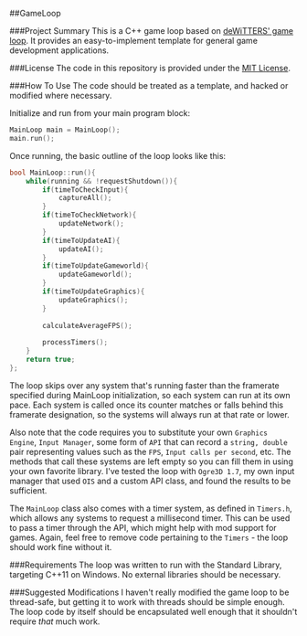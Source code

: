 ##GameLoop


###Project Summary
This is a C++ game loop based on [deWiTTERS' game loop](http://www.koonsolo.com/news/dewitters-gameloop/).
It provides an easy-to-implement template for general game development applications.


###License
The code in this repository is provided under the [MIT License](http://opensource.org/licenses/MIT).


###How To Use
The code should be treated as a template, and hacked or modified where necessary.

Initialize and run from your main program block:
```cpp
MainLoop main = MainLoop();
main.run();
```

Once running, the basic outline of the loop looks like this:
```cpp
bool MainLoop::run(){
	while(running && !requestShutdown()){
		if(timeToCheckInput){
			captureAll();
		}
		if(timeToCheckNetwork){
			updateNetwork();
		}
		if(timeToUpdateAI){
			updateAI();
		}
		if(timeToUpdateGameworld){
			updateGameworld();
		}
		if(timeToUpdateGraphics){
			updateGraphics();
		}
		
		calculateAverageFPS();
		
		processTimers();
	}
	return true;
};
```

The loop skips over any system that's running faster than the framerate specified during MainLoop initialization, so each system can run at its own pace.
Each system is called once its counter matches or falls behind this framerate designation, so the systems will always run at that rate or lower.

Also note that the code requires you to substitute your own `Graphics Engine`, `Input Manager`, some form of `API` that can record a `string, double` pair representing values such as the `FPS`, `Input calls per second`, etc.
The methods that call these systems are left empty so you can fill them in using your own favorite library.
I've tested the loop with `Ogre3D 1.7`, my own input manager that used `OIS` and a custom API class, and found the results to be sufficient.

The `MainLoop` class also comes with a timer system, as defined in `Timers.h`, which allows any systems to request a millisecond timer.
This can be used to pass a timer through the API, which might help with mod support for games.
Again, feel free to remove code pertaining to the `Timers` - the loop should work fine without it.


###Requirements
The loop was written to run with the Standard Library, targeting C++11 on Windows.
No external libraries should be necessary.


###Suggested Modifications
I haven't really modified the game loop to be thread-safe, but getting it to work with threads should be simple enough.
The loop code by itself should be encapsulated well enough that it shouldn't require _that_ much work.
